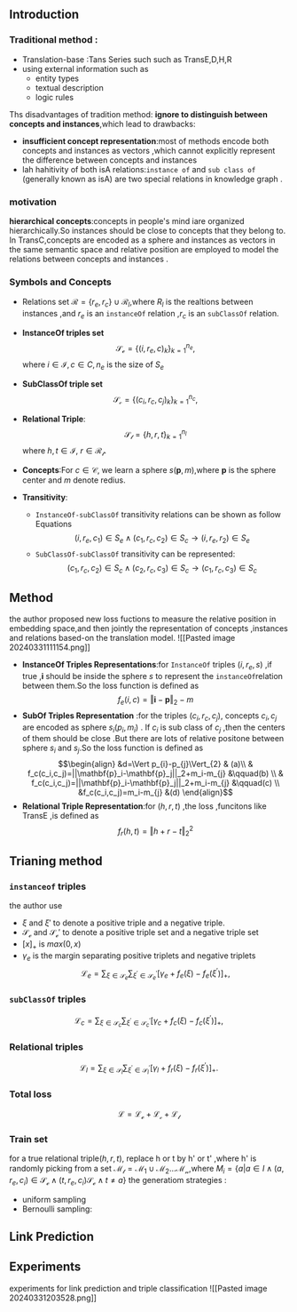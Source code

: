 ## Introduction
### Traditional  method :
- Translation-base :Tans Series such such as TransE,D,H,R
- using external  information such as 
	- entity types
	- textual description 
	- logic rules 

Ths  disadvantages of tradition  method: **ignore to distinguish between  concepts and instances**,which lead to drawbacks:
- **insufficient concept representation**:most of methods encode both concepts and instances as vectors ,which cannot explicitly represent the difference between concepts and instances 
- lah hahitivity of both isA relations:`instance of` and `sub class of` (generally known as isA) are two special relations in knowledge  graph .
### motivation 
**hierarchical concepts**:concepts  in people's mind iare organized hierarchically.So instances should be close to concepts that they belong to.
In TransC,concepts are encoded as a sphere and instances as vectors in the same semantic space and relative position are employed to model the relations between concepts and instances .

### Symbols and Concepts
- Relations set $\mathcal{R}=\{r_e,r_c\}\cup\mathcal{R}_l$,where $R_{l}$  is the realtions between instances ,and $r_e$ is an `instanceOf` relation ,$r_c$ is an `subClassOf` relation.

- **InstanceOf triples set**$$\mathcal{S_{e}} =\{(i,r_{e} ,c)_{k}\}^{n_{e}}_{k=1},$$
	where $i \in \mathcal{I}, c \in C, n_{e}$ is the size of $S_{e}$

- **SubClassOf triple set** $$\mathcal{S_{c}}=\{(c_{i},r_{c},c_{j})_{k}\}^{n_{c}}_{k=1},$$
- **Relational Triple**:$$\mathcal{S_{l}}=\{h,r,t\}_{k=1}^{n_{l}}$$
	where $h,t \in \mathcal{I}$, $r \in \mathcal{R_{l}}$.

- **Concepts**:For $c \in \mathcal{C}$, we learn a sphere $s(\mathbf{p},m)$,where $\mathbf{p}$ is the sphere center and $m$ denote redius.
- **Transitivity**: 
	- `InstanceOf-subClassOf` transitivity relations can be shown as follow Equations$$(i,r_{e},c_{1})\in S_{e} \wedge (c_{1},r_{c},c_{2})\in S_{c} \rightarrow (i,r_{e},r_{2})\in S_{e}$$
	- `SubClassOf-subClassOf` transitivity can be represented:$$(c_{1},r_{c},c_{2})\in S_{c} \wedge (c_{2},r_{c},c_{3})\in S_{c}\to (c_{1},r_{c},c_{3})\in S_{c}$$
## Method

the author proposed new loss fuctions to measure the relative position  in embedding space,and then jointly the representation of concepts ,instances and relations based-on the translation model.
![[Pasted image 20240331111154.png]]
- **InstanceOf Triples Representations**:for `InstanceOf` triples $(i,r_e,s)$ ,if true ,$\mathbf{i}$ should be inside the sphere  $s$ to represent the `instanceOf`relation between them.So the loss function is defined as $$f_{e}(i,c)=\Vert \mathbf{i}-\mathbf{p}\Vert_{2}-m$$
- **SubOf Triples Representation** :for the triples $(c_{i},r_{c},c_{j})$, concepts $c_{i},c_{j}$ are encoded as sphere $s_{i}(p_{i},m_{i})$ . If $c_i$ is sub class of $c_{j}$ ,then the centers of them should be close .But there are lots of relative positone between sphere $s_{i}$ and $s_{j}$.So  the loss function is defined as$$\begin{align}
&d=\Vert p_{i}-p_{j}\Vert_{2} & (a)\\
& f_c(c_i,c_j)=||\mathbf{p}_i-\mathbf{p}_j||_2+m_i-m_{j} &\qquad(b) \\
& f_c(c_i,c_j)=||\mathbf{p}_i-\mathbf{p}_j||_2+m_i-m_{j} &\qquad(c)  \\
&f_c(c_i,c_j)=m_i-m_{j} &(d)
\end{align}$$
- **Relational Triple Representation**:for $(h,r,t)$ ,the loss ,funcitons like TransE ,is defined as $$f_{r}(h,t)=\Vert h+r-t\Vert_{2}^{2}$$
## Trianing method
### `instanceof` triples
the author use
- $\xi$ and $\xi'$ to denote a positive triple and a negative triple.
- $\mathcal{S_{e}}$ and $\mathcal{S_{e}'}$ to denote a positive triple set and  a negative triple set
- $[x]_{+}$ is $max(0,x)$ 
- $\gamma_{e}$ is the margin separating positive triplets and negative triplets
$$\mathcal{L}_e=\sum_{\xi\in\mathcal{S}_e}\sum_{\xi^{\prime}\in\mathcal{S}_e^{\prime}}[\gamma_e+f_e(\xi)-f_e(\xi^{\prime})]_+,$$

### `subClassOf` triples
$$\mathcal{L}_c=\sum_{\xi\in\mathcal{S}_c}\sum_{\xi^{\prime}\in\mathcal{S}_c^{\prime}}[\gamma_c+f_c(\xi)-f_c(\xi^{\prime})]_+,$$
### Relational triples 
$$\mathcal{L}_l=\sum_{\xi\in\mathcal{S}_l}\sum_{\xi^{\prime}\in\mathcal{S}_l^{\prime}}[\gamma_l+f_r(\xi)-f_r(\xi^{\prime})]_+.$$

### Total loss
$$\mathcal{L}=\mathcal{L_{e}}+\mathcal{L_{c}}+\mathcal{L_{l}}$$
### Train set
for a true relational triple$(h,r,t)$, replace h or t by h' or t' ,where h' is randomly picking from a set $\mathcal{M_{t}}=\mathcal{M_{1}} \cup \mathcal{M_{2}} \dots \mathcal{M_{n}}$,where $M_{i}=\{a|a\in I \wedge (a,r_{e},c_{i})\in \mathcal{S_{e}} \wedge (t,r_{e},c_{i}) \mathcal{S_{e}} \wedge t \neq a \}$
the generatiom strategies :
- uniform sampling
-  Bernoulli sampling:

## Link Prediction


## Experiments
experiments for link prediction and triple classification
![[Pasted image 20240331203528.png]]
